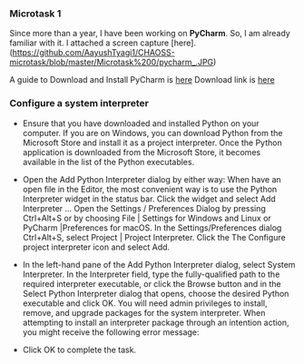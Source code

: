 ### Microtask 1
Since more than a year, I have been working on **PyCharm**. So, I am already familiar with it.
I attached a screen capture [here].(https://github.com/AayushTyagi1/CHAOSS-microtask/blob/master/Microtask%200/pycharm_.JPG)

A guide to Download and Install PyCharm is [here](https://www.jetbrains.com/help/pycharm/installation-guide.html)
Download link is [here](https://www.jetbrains.com/pycharm/download/#section=windows)

### Configure a system interpreter

- Ensure that you have downloaded and installed Python on your computer.
If you are on Windows, you can download Python from the Microsoft Store and install it as a project interpreter.
Once the Python application is downloaded from the Microsoft Store, it becomes available in the list of the Python executables.

- Open the Add Python Interpreter dialog by either way:
When have an open file in the Editor, the most convenient way is to use the Python Interpreter widget in the status bar.
Click the widget and select Add Interpreter ...
Open the Settings / Preferences Dialog by pressing Ctrl+Alt+S or by choosing File | Settings for Windows and Linux or PyCharm |Preferences for macOS.
In the Settings/Preferences dialog Ctrl+Alt+S, select Project <project name> | Project Interpreter.
Click the The Configure project interpreter icon and select Add.

- In the left-hand pane of the Add Python Interpreter dialog, select System Interpreter.
In the Interpreter field, type the fully-qualified path to the required interpreter executable, or click the Browse button and in the Select Python Interpreter dialog that opens, choose the desired Python executable and click OK.
You will need admin privileges to install, remove, and upgrade packages for the system interpreter. When attempting to install an interpreter package through an intention action, you might receive the following error message:

- Click OK to complete the task.
